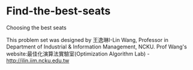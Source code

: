 # Find-the-best-seats
Choosing the best seats

This problem set was designed by 王逸琳I-Lin Wang, Professor in Department of Industrial & Information Management, NCKU. 
Prof Wang's website:最佳化演算法實驗室(Optimization Algorithm Lab) - http://ilin.iim.ncku.edu.tw
